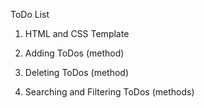 ToDo List

1. HTML and CSS Template

2. Adding ToDos (method)

3. Deleting ToDos (method)

4. Searching and Filtering ToDos (methods)
